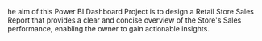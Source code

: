 he aim of this Power BI Dashboard Project is to design a Retail Store Sales Report that provides a clear and concise overview of the Store's Sales performance, enabling the owner to gain actionable insights.
